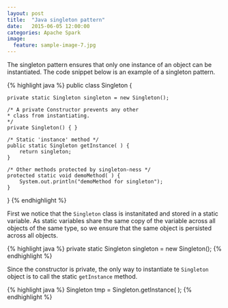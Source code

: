 ```yaml
---
layout: post
title:  "Java singleton pattern"
date:   2015-06-05 12:00:00
categories: Apache Spark
image:
  feature: sample-image-7.jpg
---
```


The singleton pattern ensures that only one instance of an object can be instantiated. The code snippet below is an example of a singleton pattern.

{% highlight java %}
public class Singleton {

	private static Singleton singleton = new Singleton();
	
	/* A private Constructor prevents any other 
	* class from instantiating.
	*/
	private Singleton() { }
	
	/* Static 'instance' method */
	public static Singleton getInstance( ) {
		return singleton;
	}

	/* Other methods protected by singleton-ness */
	protected static void demoMethod( ) {
		System.out.println("demoMethod for singleton"); 
	}
}
{% endhighlight %}

First we notice that the `Singleton` class is instanitated and stored in a static variable. As static variables share the same copy of the variable across all objects of the same type, so we ensure that the same object is persisted across all objects.  

{% highlight java %}
private static Singleton singleton = new Singleton();
{% endhighlight %}

Since the constructor is private, the only way to instantiate te `Singleton` object is to call the static `getInstance` method.
 
{% highlight java %}
Singleton tmp = Singleton.getInstance( ); 
{% endhighlight %}




